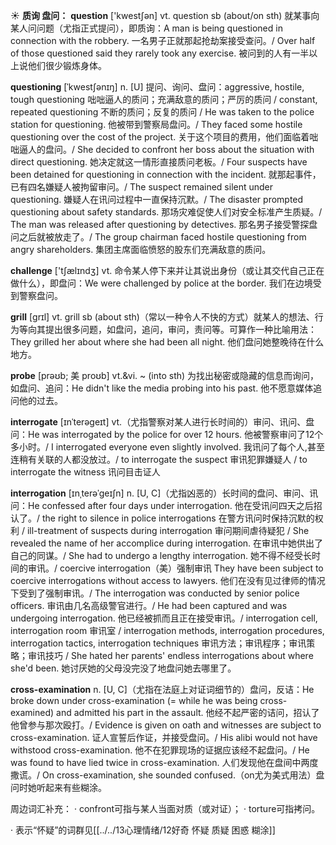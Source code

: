 ☀ <span class="category">**质询 盘问：**</span>
<span class="vocabulary">**question**</span> ['kwestʃən] 
<span class="definition">vt. question sb (about/on sth) 就某事向某人问问题（尤指正式提问），即质询：</span>A man is being questioned in connection with the robbery. 一名男子正就那起抢劫案接受查问。/ Over half of those questioned said they rarely took any exercise. 被问到的人有一半以上说他们很少锻炼身体。
           
<span class="vocabulary">**questioning**</span> [ˈkwestʃənɪŋ]
<span class="definition">n. [U] 提问、询问、盘问：</span>aggressive, hostile, tough questioning 咄咄逼人的质问；充满敌意的质问；严厉的质问 / constant, repeated questioning 不断的质问；反复的质问 / He was taken to the police station for questioning. 他被带到警察局盘问。/ They faced some hostile questioning over the cost of the project. 关于这个项目的费用，他们面临着咄咄逼人的盘问。/ She decided to confront her boss about the situation with direct questioning. 她决定就这一情形直接质问老板。/ Four suspects have been detained for questioning in connection with the incident. 就那起事件，已有四名嫌疑人被拘留审问。/ The suspect remained silent under questioning. 嫌疑人在讯问过程中一直保持沉默。/ The disaster prompted questioning about safety standards. 那场灾难促使人们对安全标准产生质疑。/ The man was released after questioning by detectives. 那名男子接受警探盘问之后就被放走了。/ The group chairman faced hostile questioning from angry shareholders. 集团主席面临愤怒的股东们充满敌意的质问。

<span class="vocabulary">**challenge**</span> ['tʃælɪndӡ] 
<span class="definition">vt. 命令某人停下来并让其说出身份（或让其交代自己正在做什么），即盘问：</span>We were challenged by police at the border. 我们在边境受到警察盘问。

<span class="vocabulary">**grill**</span> [ɡrɪl] 
<span class="definition">vt. grill sb (about sth)（常以一种令人不快的方式）就某人的想法、行为等向其提出很多问题，如盘问，追问，审问，责问等。可算作一种比喻用法：</span>They grilled her about where she had been all night. 他们盘问她整晚待在什么地方。
           
<span class="vocabulary">**probe**</span> [prəʊb; 美 proʊb]
<span class="definition">vt.&vi. ~ (into sth) 为找出秘密或隐藏的信息而询问，如盘问、追问：</span>He didn't like the media probing into his past. 他不愿意媒体追问他的过去。
           
<span class="vocabulary">**interrogate**</span> [ɪnˈterəgeɪt]
<span class="definition">vt.（尤指警察对某人进行长时间的）审问、讯问、盘问：</span>He was interrogated by the police for over 12 hours. 他被警察审问了12个多小时。/ I interrogated everyone even slightly involved. 我讯问了每个人,甚至连稍有关联的人都没放过。/ to interrogate the suspect 审讯犯罪嫌疑人 / to interrogate the witness 讯问目击证人
           
<span class="vocabulary">**interrogation**</span> [ɪnˌterəˈgeɪʃn]
<span class="definition">n. [U, C]（尤指凶恶的）长时间的盘问、审问、讯问：</span>He confessed after four days under interrogation. 他在受讯问四天之后招认了。/ the right to silence in police interrogations 在警方讯问时保持沉默的权利 / ill-treatment of suspects during interrogation 审问期间虐待疑犯 / She revealed the name of her accomplice during interrogation. 在审讯中她供出了自己的同谋。/ She had to undergo a lengthy interrogation. 她不得不经受长时间的审讯。/ coercive interrogation（美）强制审讯 They have been subject to coercive interrogations without access to lawyers. 他们在没有见过律师的情况下受到了强制审讯。/ The interrogation was conducted by senior police officers. 审讯由几名高级警官进行。/ He had been captured and was undergoing interrogation. 他已经被抓而且正在接受审讯。/ interrogation cell, interrogation room 审讯室 / interrogation methods, interrogation procedures, interrogation tactics, interrogation techniques 审讯方法；审讯程序；审讯策略；审讯技巧 / She hated her parents' endless interrogations about where she'd been. 她讨厌她的父母没完没了地盘问她去哪里了。

<span class="vocabulary">**cross-examination**</span>
<span class="definition">n. [U, C]（尤指在法庭上对证词细节的）盘问，反诘：</span>He broke down under cross-examination (= while he was being cross-examined) and admitted his part in the assault. 他经不起严密的诘问，招认了他曾参与那次殴打。/ Evidence is given on oath and witnesses are subject to cross-examination. 证人宣誓后作证，并接受盘问。/ His alibi would not have withstood cross-examination. 他不在犯罪现场的证据应该经不起盘问。/ He was found to have lied twice in cross-examination. 人们发现他在盘间中两度撒谎。/ On cross-examination, she sounded confused.（on尤为美式用法）盘问时她听起来有些糊涂。

周边词汇补充：
· confront可指与某人当面对质（或对证）；
· torture可指拷问。

· 表示“怀疑”的词群见[[../../13心理情绪/12好奇 怀疑 质疑 困惑 糊涂]]

